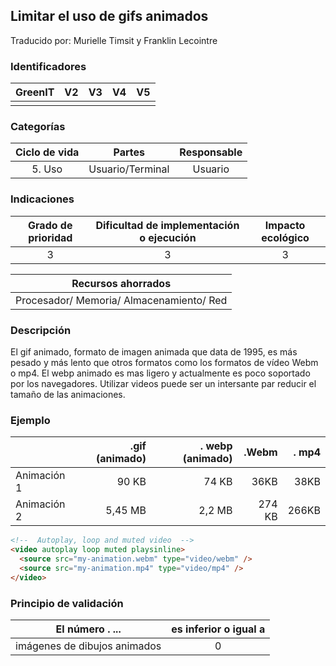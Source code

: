 ## Limitar el uso de gifs animados

Traducido por: Murielle Timsit y Franklin Lecointre

### Identificadores

| GreenIT | V2  | V3  | V4  | V5  |
| :-----: | :-: | :-: | :-: | :-: |
|         |     |     |     |     |

### Categorías

| Ciclo de vida |      Partes      | Responsable |
| :-----------: | :--------------: | :---------: |
|    5. Uso     | Usuario/Terminal |   Usuario   |

### Indicaciones

| Grado de prioridad | Dificultad de implementación o ejecución | Impacto ecológico |
| :----------------: | :--------------------------------------: | :---------------: |
|         3          |                    3                     |         3         |

|            Recursos ahorrados            |
| :--------------------------------------: |
| Procesador/ Memoria/ Almacenamiento/ Red |

### Descripción

El gif animado, formato de imagen animada que data de 1995, es más pesado y más lento que otros formatos como los formatos de vídeo Webm o mp4.
El webp animado es mas ligero y actualmente es poco soportado por los navegadores.
Utilizar videos puede ser un intersante par reducir el tamaño de las animaciones.

### Ejemplo

|             | .gif (animado) | . webp (animado) |  .Webm | . mp4 |
| :---------- | -------------: | ---------------: | -----: | ----: |
| Animación 1 |          90 KB |            74 KB |   36KB |  38KB |
| Animación 2 |        5,45 MB |           2,2 MB | 274 KB | 266KB |

```html
<!--  Autoplay, loop and muted video  -->
<video autoplay loop muted playsinline>
  <source src="my-animation.webm" type="video/webm" />
  <source src="my-animation.mp4" type="video/mp4" />
</video>
```

### Principio de validación

| El número . ...              | es inferior o igual a |
| ---------------------------- | :-------------------: |
| imágenes de dibujos animados |           0           |
